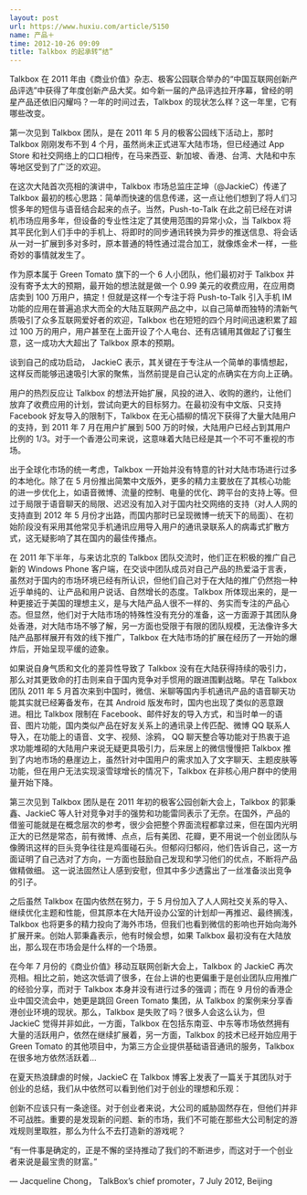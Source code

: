```yaml
---
layout: post
url: https://www.huxiu.com/article/5150
name: 产品＋
time: 2012-10-26 09:09
title: Talkbox 的起承转“结”
---
```

Talkbox 在 2011 年由《商业价值》杂志、极客公园联合举办的“中国互联网创新产品评选”中获得了年度创新产品大奖。如今新一届的产品评选拉开序幕，曾经的明星产品还依旧闪耀吗？一年的时间过去，Talkbox 的现状怎么样？这一年里，它有哪些改变。

第一次见到 Talkbox 团队，是在 2011 年 5 月的极客公园线下活动上，那时 Talkbox 刚刚发布不到 4 个月，虽然尚未正式进军大陆市场，但已经通过 App Store 和社交网络上的口口相传，在马来西亚、新加坡、香港、台湾、大陆和中东等地区受到了广泛的欢迎。

在这次大陆首次亮相的演讲中，Talkbox 市场总监庄芷坤（@JackieC）传递了 Talkbox 最初的核心思路：简单而快速的信息传递，这一点让他们想到了将人们习惯多年的短信与语音结合起来的点子。当然，Push-to-Talk 在此之前已经在对讲机市场应用多年，但设备的专业性注定了其使用范围的异常小众，当 Talkbox 将其平民化到人们手中的手机上、将即时的同步通讯转换为异步的推送信息、将会话从一对一扩展到多对多时，原本普通的特性通过混合加工，就像炼金术一样，一些奇妙的事情就发生了。

作为原本属于 Green Tomato 旗下的一个 6 人小团队，他们最初对于 Talkbox 并没有寄予太大的预期，最开始的想法就是做一个 0.99 美元的收费应用，在应用商店卖到 100 万用户，搞定！但就是这样一个专注于将 Push-to-Talk 引入手机 IM 功能的应用在普遍追求大而全的大陆互联网产品之中，以自己简单而独特的清新气质吸引了众多互联网爱好者的欢迎，Talkbox 也在短短的四个月时间迅速积累了超过 100 万的用户，用户甚至在上面开设了个人电台、还有店铺用其做起了订餐生意，这一成功大大超出了 Talkbox 原本的预期。

谈到自己的成功启动， JackieC 表示，其关键在于专注从一个简单的事情想起，这样反而能够迅速吸引大家的聚焦，当然前提是自己认定的点确实在方向上正确。

用户的热烈反应让 Talkbox 的想法开始扩展，风投的进入、收购的邀约，让他们放弃了收费应用的计划，尝试向更大的目标努力。在最初没有中文版、只支持 Facebook 好友导入的限制下，Talkbox 在无心插柳的情况下获得了大量大陆用户的支持，到 2011 年 7 月在用户扩展到 500 万的时候，大陆用户已经占到其用户比例的 1/3。对于一个香港公司来说，这意味着大陆已经是其一个不可不重视的市场。

出于全球化市场的统一考虑，Talkbox 一开始并没有特意的针对大陆市场进行过多的本地化。除了在 5 月份推出简繁中文版外，更多的精力主要放在了其核心功能的进一步优化上，如语音微博、流量的控制、电量的优化、跨平台的支持上等。但过于局限于语音聊天的局限、迟迟没有加入对于国内社交网络的支持（对人人网的支持直到 2012 年 5 月份才出路，而国内那时已呈现微博一统天下的局面）、在初始阶段没有采用其他常见手机通讯应用导入用户的通讯录联系人的病毒式扩散方式，这无疑影响了其在国内的最佳传播点。

在 2011 年下半年，与来访北京的 Talkbox 团队交流时，他们正在积极的推广自己新的 Windows Phone 客户端，在交谈中团队成员对自己产品的热爱溢于言表，虽然对于国内的市场环境已经有所认识，但他们自己对于在大陆的推广仍然抱一种近乎单纯的、让产品和用户说话、自然增长的态度。Talkbox 所体现出来的，是一种更接近于美国的理想主义，是与大陆产品人很不一样的、务实而专注的产品心态。但显然，他们对于大陆市场的特殊性没有充分的准备，这一方面源于其团队身处香港，对大陆市场不够了解，另一方面也受限于有限的团队规模，无法像许多大陆产品那样展开有效的线下推广，Talkbox 在大陆市场的扩展在经历了一开始的爆炸后，开始呈现平缓的迹象。

如果说自身气质和文化的差异性导致了 Talkbox 没有在大陆获得持续的吸引力，那么对其更致命的打击则来自于国内竞争对手惯用的跟进围剿战略。早在 Talkbox 团队 2011 年 5 月首次来到中国时，微信、米聊等国内手机通讯产品的语音聊天功能其实就已经筹备发布，在其 Android 版发布时，国内也出现了类似的恶意跟进。相比 Talkbox 限制在 Facebook、邮件好友的导入方式，和当时单一的语音、图片功能，国内类似产品在好友关系上的通讯录上传匹配、微博 QQ 联系人导入，在功能上的语音、文字、视频、涂鸦， QQ 聊天整合等功能对于热衷于追求功能堆砌的大陆用户来说无疑更具吸引力，后来居上的微信慢慢把 Talkbox 推到了内地市场的悬崖边上，虽然针对中国用户的需求加入了文字聊天、主题皮肤等功能，但在用户无法实现滚雪球增长的情况下，Talkbox 在非核心用户群中的使用量开始下降。

第三次见到 Talkbox 团队是在 2011 年初的极客公园创新大会上，Talkbox 的郭秉鑫、JackieC 等人针对竞争对手的强势和功能雷同表示了无奈。在国外，产品的借鉴可能就是在概念层次的参考，很少会把整个界面流程都拿过来，但在国内光明正大的已然是常态，前有微博、点点，后有美团、花瓣，更不用说一个创业团队与像腾讯这样的巨头竞争往往是鸡蛋碰石头。但郁闷归郁闷，他们告诉自己，这一方面证明了自己选对了方向，一方面也鼓励自己发现和学习他们的优点，不断将产品做精做细。 这一说法固然让人感到安慰，但其中多少透露出了一丝准备淡出竞争的引子。

之后虽然 Talkbox 在国内依然在努力，于 5 月份加入了人人网社交关系的导入、继续优化主题和性能，但其原本在大陆开设办公室的计划却一再推迟、最终搁浅，Talkbox 也将更多的精力投向了海外市场，但我们也看到微信的影响也开始向海外扩展开来。创始人郭秉鑫表示，他有时候会想，如果 Talkbox 最初没有在大陆放出，那么现在市场会是什么样的一个场景。

在今年 7 月份的《商业价值》移动互联网创新大会上，Talkbox 的 JackieC 再次亮相。相比之前，她这次低调了很多，在台上讲的也更偏重于是创业团队应用推广的经验分享，而对于 Talkbox 本身并没有进行过多的强调；而在 9 月份的香港企业中国交流会中，她更是跳回 Green Tomato 集团，从 Talkbox 的案例来分享香港创业环境的现状。那么，Talkbox 是失败了吗？很多人会这么认为，但 JackieC 觉得并非如此，一方面，Talkbox 在包括东南亚、中东等市场依然拥有大量的活跃用户，依然在继续扩展着，另一方面，Talkbox 的技术已经开始应用于 Green Tomato 的其他项目中，为第三方企业提供基础语音通讯的服务，Talkbox 在很多地方依然活跃着…

在夏天热浪肆虐的时候，JackieC 在 Talkbox 博客上发表了一篇关于其团队对于创业的总结，我们从中依然可以看到他们对于创业的理想和乐观：

创新不应该只有一条途径。对于创业者来说，大公司的威胁固然存在，但他们并非不可战胜。重要的是发现新的问题、新的市场，我们不可能在那些大公司制定的游戏规则里取胜，那么为什么不去打造新的游戏呢？

“有一件事是确定的，正是不懈的坚持推动了我们的不断进步，而这对于一个创业者来说是最宝贵的财富。”

— Jacqueline Chong， TalkBox’s chief promoter，7 July 2012, Beijing

